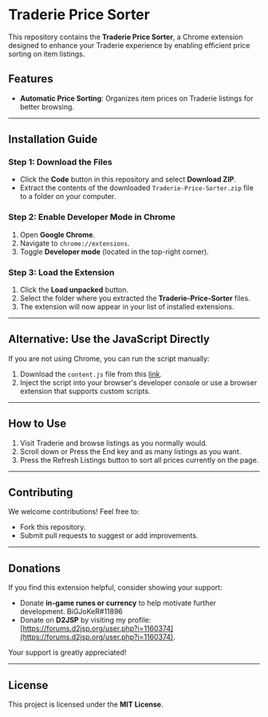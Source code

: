 # Traderie Price Sorter  

This repository contains the **Traderie Price Sorter**, a Chrome extension designed to enhance your Traderie experience by enabling efficient price sorting on item listings.  

## Features  
- **Automatic Price Sorting**: Organizes item prices on Traderie listings for better browsing.  

---

## Installation Guide  

### **Step 1: Download the Files**  
- Click the **Code** button in this repository and select **Download ZIP**.  
- Extract the contents of the downloaded `Traderie-Price-Sorter.zip` file to a folder on your computer.  

### **Step 2: Enable Developer Mode in Chrome**  
1. Open **Google Chrome**.  
2. Navigate to `chrome://extensions`.  
3. Toggle **Developer mode** (located in the top-right corner).  

### **Step 3: Load the Extension**  
1. Click the **Load unpacked** button.  
2. Select the folder where you extracted the **Traderie-Price-Sorter** files.  
3. The extension will now appear in your list of installed extensions.  

---

## Alternative: Use the JavaScript Directly  
If you are not using Chrome, you can run the script manually:  
1. Download the `content.js` file from this [link](https://github.com/TERROROP33/Traderie-Price-Sorter/blob/main/content.js).  
2. Inject the script into your browser's developer console or use a browser extension that supports custom scripts.  

---

## How to Use  
1. Visit Traderie and browse listings as you normally would.  
2. Scroll down or Press the End key and as many listings as you want.
3. Press the Refresh Listings button to sort all prices currently on the page. 

---

## Contributing  
We welcome contributions! Feel free to:  
- Fork this repository.  
- Submit pull requests to suggest or add improvements.  

---

## Donations  
If you find this extension helpful, consider showing your support:  
- Donate **in-game runes or currency** to help motivate further development. BiGJoKeR#11896  
- Donate on **D2JSP** by visiting my profile: [https://forums.d2jsp.org/user.php?i=1160374](https://forums.d2jsp.org/user.php?i=1160374).  

Your support is greatly appreciated!  

---

## License  
This project is licensed under the **MIT License**.  
